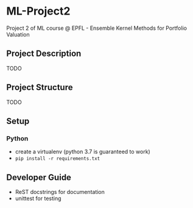 # ML-Project2
Project 2 of ML course @ EPFL - Ensemble Kernel Methods for Portfolio Valuation

## Project Description 
TODO
## Project Structure
TODO
## Setup
### Python 
- create a virtualenv (python 3.7 is guaranteed to work)
- `pip install -r requirements.txt`

## Developer Guide 
- ReST docstrings for documentation
- unittest for testing 